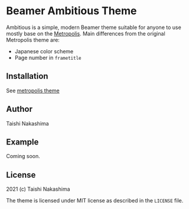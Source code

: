# Beamer Ambitious Theme

Ambitious is a simple, modern Beamer theme suitable for anyone to use mostly base on the [Metropolis](https://github.com/matze/mtheme).
Main differences from the original Metropolis theme are:

- Japanese color scheme
- Page number in `frametitle`

## Installation

See [metropolis theme](https://github.com/matze/mtheme)

## Author

Taishi Nakashima

## Example

Coming soon.

## License

2021 (c) Taishi Nakashima

The theme is licensed under MIT license as described in the `LICENSE` file.
